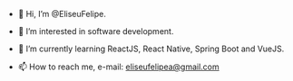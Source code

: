 - 👋 Hi, I’m @EliseuFelipe.

- 👀 I’m interested in software development. 

- 🌱 I’m currently learning ReactJS, React Native, Spring Boot and VueJS.

- 📫 How to reach me, e-mail: eliseufelipea@gmail.com

<!---
EliseuFelipe/EliseuFelipe is a ✨ special ✨ repository because its `README.md` (this file) appears on your GitHub profile.
You can click the Preview link to take a look at your changes.
--->

